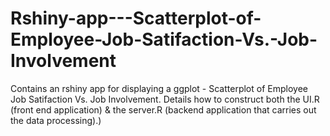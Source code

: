 # Rshiny-app---Scatterplot-of-Employee-Job-Satifaction-Vs.-Job-Involvement
Contains an rshiny app for displaying a ggplot - Scatterplot of Employee Job Satifaction Vs. Job Involvement. Details how to construct both the UI.R (front end application) &amp; the server.R (backend application that carries out the data processing).)
